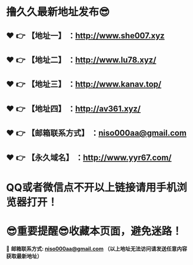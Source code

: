# 撸久久最新地址发布:sunglasses:
:heart: :point_right: 【地址一】 ：http://www.she007.xyz
------
:heart: :point_right: 【地址二】 ：http://www.lu78.xyz/
------
:heart: :point_right: 【地址三】 ：http://www.kanav.top/
------
:heart: :point_right: 【地址四】 ：http://av361.xyz/
------
:heart: :point_right: 【邮箱联系方式】 ：niso000aa@gmail.com
------
:heart: :point_right: 【永久域名】 ：http://www.yyr67.com/  
------
# QQ或者微信点不开以上链接请用手机浏览器打开！
# :sunglasses:重要提醒:sunglasses:收藏本页面，避免迷路！
:e-mail: __邮箱联系方式: niso000aa@gmail.com （以上地址无法访问请发送任意内容获取最新地址）__
